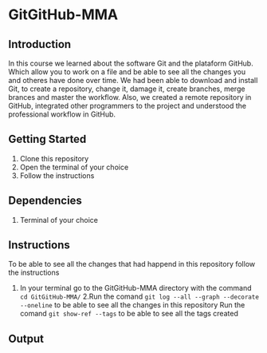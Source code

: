 # GitGitHub-MMA


## Introduction

In this course we learned about the software Git and the plataform GitHub. Which allow you to work on a file and be able to see all the changes you and otheres have done over time. We had been able to download and install Git, to create a repository, change it, damage it, create branches, merge brances and master the workflow. Also, we created a remote repository in GitHub, integrated other programmers to the project and understood the professional workflow in GitHub.

## Getting Started

1. Clone this repository
2. Open the terminal of your choice
3. Follow the instructions

## Dependencies

1. Terminal of your choice

## Instructions

To be able to see all the changes that had happend in this repository follow the instructions

1. In your terminal go to the GitGitHub-MMA directory with the command `cd GitGitHub-MMA/`
2.Run the comand `git log --all --graph --decorate --oneline` to be able to see all the changes in this repository 
Run the comand `git show-ref --tags` to be able to see all the tags created


## Output
